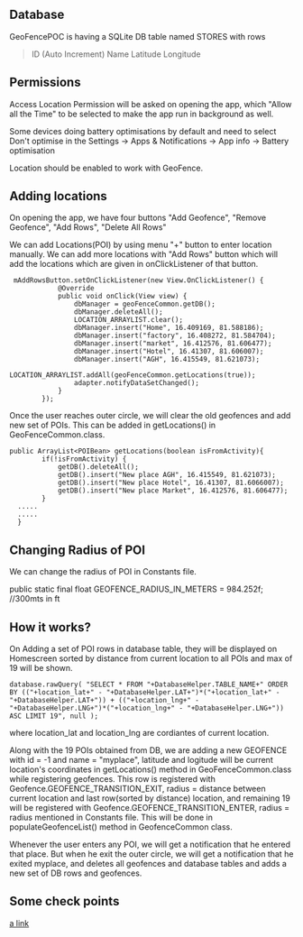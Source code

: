 
## Database
GeoFencePOC is having a SQLite DB table named STORES with rows
 > ID (Auto Increment)
 > Name 
 > Latitude
 > Longitude


## Permissions
Access Location Permission will be asked on opening the app, which "Allow all the Time" to be selected to make the app run in background as well.

Some devices doing battery optimisations by default and need to select Don't optimise in the Settings -> Apps & Notifications -> App info -> Battery optimisation 

Location should be enabled to work with GeoFence.

## Adding locations

On opening the app, we have four buttons "Add Geofence", "Remove Geofence", "Add Rows", "Delete All Rows"

We can add Locations(POI) by using menu "+" button  to enter location manually. We can add more locations with "Add Rows" button which will add the locations which are given in onClickListener of that button.
```
 mAddRowsButton.setOnClickListener(new View.OnClickListener() {
            @Override
            public void onClick(View view) {
                dbManager = geoFenceCommon.getDB();
                dbManager.deleteAll();
                LOCATION_ARRAYLIST.clear();
                dbManager.insert("Home", 16.409169, 81.588186);
                dbManager.insert("factory", 16.408272, 81.584704);
                dbManager.insert("market", 16.412576, 81.606477);
                dbManager.insert("Hotel", 16.41307, 81.606007);
                dbManager.insert("AGH", 16.415549, 81.621073);
                LOCATION_ARRAYLIST.addAll(geoFenceCommon.getLocations(true));
                adapter.notifyDataSetChanged();
            }
        });
```
Once the user reaches outer circle, we will clear the old geofences and add new set of POIs. This can be added in getLocations() in GeoFenceCommon.class.

```
public ArrayList<POIBean> getLocations(boolean isFromActivity){
        if(!isFromActivity) {
            getDB().deleteAll();
            getDB().insert("New place AGH", 16.415549, 81.621073);
            getDB().insert("New place Hotel", 16.41307, 81.6066007);
            getDB().insert("New place Market", 16.412576, 81.606477);
        }
  .....
  .....
  }
  ```
  ## Changing Radius of POI
  
  We can change the radius of POI in Constants file.
 
  public static final float GEOFENCE_RADIUS_IN_METERS = 984.252f; //300mts in  ft
  
  ## How it works?
  
  On Adding a set of POI rows in database table, they will be displayed on Homescreen sorted by distance from current location to all POIs and max of 19 will be shown.
  ```
  database.rawQuery( "SELECT * FROM "+DatabaseHelper.TABLE_NAME+" ORDER BY (("+location_lat+" - "+DatabaseHelper.LAT+")*("+location_lat+" - "+DatabaseHelper.LAT+")) + (("+location_lng+" - "+DatabaseHelper.LNG+")*("+location_lng+" - "+DatabaseHelper.LNG+")) ASC LIMIT 19", null );
  ```
  where location_lat and location_lng are cordiantes of current location.
  
  
Along with the 19 POIs obtained from DB, we are adding a new GEOFENCE with id = -1 and name = "myplace", latitude and logitude will be current location's coordinates in getLocations() method in GeoFenceCommon.class while registering geofences. This row is registered with Geofence.GEOFENCE_TRANSITION_EXIT, radius = distance between current location and last row(sorted by distance) location, and remaining 19 will be registered with Geofence.GEOFENCE_TRANSITION_ENTER, radius = radius mentioned in Constants file. This will be done in populateGeofenceList() method in GeofenceCommon class.


Whenever the user enters any POI, we will get a notification that he entered that place. But when he exit the outer circle, we will get a notification that he exited myplace, and deletes all geofences and database tables and adds a new set of DB rows and geofences.



## Some check points
[a link](https://simpleinout.helpscoutdocs.com/article/232-my-geofences-arent-working-android#:~:text=Make%20sure%20that%20the%20Geofence,doing%20it%20on%20the%20device.)
  
  
  
  
